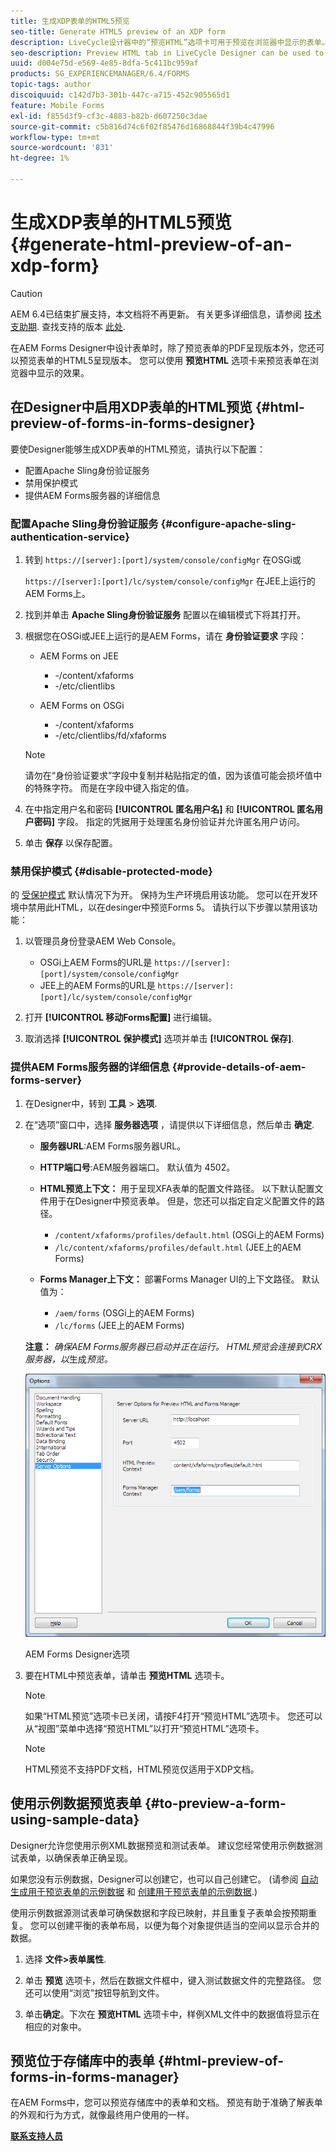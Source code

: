 ```yaml
---
title: 生成XDP表单的HTML5预览
seo-title: Generate HTML5 preview of an XDP form
description: LiveCycle设计器中的“预览HTML”选项卡可用于预览在浏览器中显示的表单。
seo-description: Preview HTML tab in LiveCycle Designer can be used to preview forms as they appear in a browser.
uuid: d004e75d-e569-4e85-8dfa-5c411bc959af
products: SG_EXPERIENCEMANAGER/6.4/FORMS
topic-tags: author
discoiquuid: c142d7b3-301b-447c-a715-452c905565d1
feature: Mobile Forms
exl-id: f855d3f9-cf3c-4883-b82b-d607250c3dae
source-git-commit: c5b816d74c6f02f85476d16868844f39b4c47996
workflow-type: tm+mt
source-wordcount: '831'
ht-degree: 1%

---
```


# 生成XDP表单的HTML5预览 {#generate-html-preview-of-an-xdp-form}

>[!CAUTION]
>
>AEM 6.4已结束扩展支持，本文档将不再更新。 有关更多详细信息，请参阅 [技术支助期](https://helpx.adobe.com/cn/support/programs/eol-matrix.html). 查找支持的版本 [此处](https://experienceleague.adobe.com/docs/).

在AEM Forms Designer中设计表单时，除了预览表单的PDF呈现版本外，您还可以预览表单的HTML5呈现版本。 您可以使用 **预览HTML** 选项卡来预览表单在浏览器中显示的效果。

## 在Designer中启用XDP表单的HTML预览 {#html-preview-of-forms-in-forms-designer}

要使Designer能够生成XDP表单的HTML预览，请执行以下配置：

* 配置Apache Sling身份验证服务
* 禁用保护模式
* 提供AEM Forms服务器的详细信息

### 配置Apache Sling身份验证服务 {#configure-apache-sling-authentication-service}

1. 转到 `https://[server]:[port]/system/console/configMgr` 在OSGi或

   `https://[server]:[port]/lc/system/console/configMgr` 在JEE上运行的AEM Forms上。

1. 找到并单击 **Apache Sling身份验证服务** 配置以在编辑模式下将其打开。

1. 根据您在OSGi或JEE上运行的是AEM Forms，请在 **身份验证要求** 字段：

   * AEM Forms on JEE

      * -/content/xfaforms
      * -/etc/clientlibs
   * AEM Forms on OSGi

      * -/content/xfaforms
      * -/etc/clientlibs/fd/xfaforms

   >[!NOTE]
   >
   >请勿在“身份验证要求”字段中复制并粘贴指定的值，因为该值可能会损坏值中的特殊字符。 而是在字段中键入指定的值。

1. 在中指定用户名和密码 **[!UICONTROL 匿名用户名]** 和 **[!UICONTROL 匿名用户密码]** 字段。 指定的凭据用于处理匿名身份验证并允许匿名用户访问。
1. 单击 **保存** 以保存配置。

### 禁用保护模式 {#disable-protected-mode}

的 [受保护模式](/help/forms/using/get-xdp-pdf-documents-aem.md) 默认情况下为开。 保持为生产环境启用该功能。 您可以在开发环境中禁用此HTML，以在desinger中预览Forms 5。 请执行以下步骤以禁用该功能：

1. 以管理员身份登录AEM Web Console。

   * OSGi上AEM Forms的URL是 `https://[server]:[port]/system/console/configMgr`
   * JEE上的AEM Forms的URL是 `https://[server]:[port]/lc/system/console/configMgr`

1. 打开 **[!UICONTROL 移动Forms配置]** 进行编辑。
1. 取消选择 **[!UICONTROL 保护模式]** 选项并单击 **[!UICONTROL 保存]**.

### 提供AEM Forms服务器的详细信息 {#provide-details-of-aem-forms-server}

1. 在Designer中，转到 **工具** >  **选项**.
1. 在“选项”窗口中，选择 **服务器选项** ，请提供以下详细信息，然后单击 **确定**.

   * **服务器URL**:AEM Forms服务器URL。
   * **HTTP端口号**:AEM服务器端口。 默认值为 4502。
   * **HTML预览上下文：** 用于呈现XFA表单的配置文件路径。 以下默认配置文件用于在Designer中预览表单。 但是，您还可以指定自定义配置文件的路径。

      * `/content/xfaforms/profiles/default.html` (OSGi上的AEM Forms)
      * `/lc/content/xfaforms/profiles/default.html` (JEE上的AEM Forms)
   * **Forms Manager上下文：** 部署Forms Manager UI的上下文路径。 默认值为：

      * `/aem/forms` (OSGi上的AEM Forms)
      * `/lc/forms` (JEE上的AEM Forms)

   **注意：** *确保AEM Forms服务器已启动并正在运行。 HTML预览会连接到CRX服务器，以*&#x200B;生成&#x200B;*预览。*

   ![AEM Forms Designer选项 ](assets/server_options.png)

   AEM Forms Designer选项

1. 要在HTML中预览表单，请单击 **预览HTML** 选项卡。

   >[!NOTE]
   >
   >如果“HTML预览”选项卡已关闭，请按F4打开“预览HTML”选项卡。 您还可以从“视图”菜单中选择“预览HTML”以打开“预览HTML”选项卡。

   >[!NOTE]
   >
   >HTML预览不支持PDF文档，HTML预览仅适用于XDP文档。

## 使用示例数据预览表单 {#to-preview-a-form-using-sample-data}

Designer允许您使用示例XML数据预览和测试表单。 建议您经常使用示例数据测试表单，以确保表单正确呈现。

如果您没有示例数据，Designer可以创建它，也可以自己创建它。 (请参阅 [自动生成用于预览表单的示例数据](https://help.adobe.com/en_US/AEMForms/6.1/DesignerHelp/WS107c29ade9134a2c136ae6f212a1f379c94-8000.2.html#WS92d06802c76abadb-728f46ac129b395660c-7efe.2) 和 [创建用于预览表单的示例数据](https://help.adobe.com/en_US/AEMForms/6.1/DesignerHelp/WS107c29ade9134a2c136ae6f212a1f379c94-8000.2.html#WS92d06802c76abadb-728f46ac129b395660c-7eff.2).)

使用示例数据源测试表单可确保数据和字段已映射，并且重复子表单会按预期重复。 您可以创建平衡的表单布局，以便为每个对象提供适当的空间以显示合并的数据。

1. 选择 **文件>表单属性**.

1. 单击 **预览** 选项卡，然后在数据文件框中，键入测试数据文件的完整路径。 您还可以使用“浏览”按钮导航到文件。

1. 单击&#x200B;**确定**。下次在 **预览HTML** 选项卡中，样例XML文件中的数据值将显示在相应的对象中。

## 预览位于存储库中的表单 {#html-preview-of-forms-in-forms-manager}

在AEM Forms中，您可以预览存储库中的表单和文档。 预览有助于准确了解表单的外观和行为方式，就像最终用户使用的一样。

[**联系支持人员**](https://www.adobe.com/cn/account/sign-in.supportportal.html)
